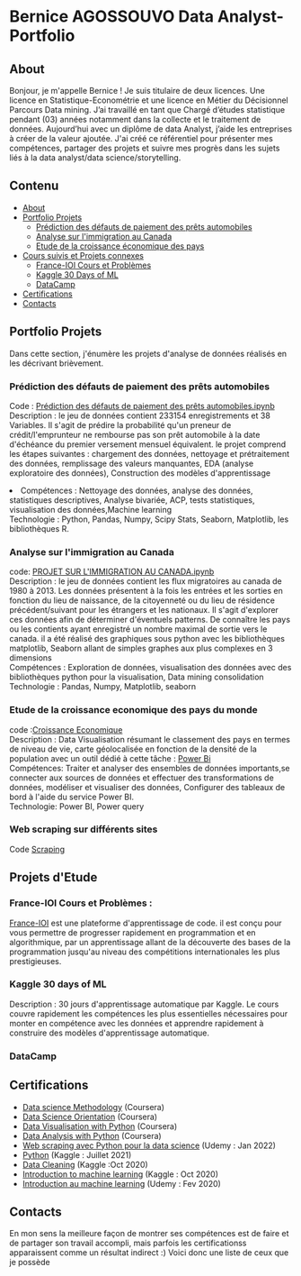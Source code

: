 # Bernice AGOSSOUVO  Data Analyst-Portfolio

## About <a id ="0"> </a>

Bonjour, je m'appelle Bernice ! Je suis titulaire de deux licences. 
Une licence en Statistique-Econométrie et une licence en Métier du Décisionnel Parcours Data mining. 
J’ai travaillé en tant que Chargé d’études statistique pendant (03) années 
notamment dans la collecte et le traitement de données. Aujourd’hui avec un diplôme de data Analyst,
j’aide les entreprises à créer de la valeur ajoutée. 
J'ai créé ce référentiel pour présenter mes compétences, partager des projets et suivre 
mes progrès dans les sujets liés à la data analyst/data science/storytelling.

## Contenu 
<Div class = "alert alert-block alert-info"> 

  - [About](#0)<br>
  - [Portfolio Projets](#2)<br>
    - [Prédiction des défauts de paiement des prêts automobiles](#2.1)<br>
    - [Analyse sur l'immigration au Canada](#2.2)<br>
    - [Etude de la croissance économique des pays](#2.3)<br>
  - [Cours suivis et Projets connexes](#4)<br>
    - [France-IOI Cours et Problèmes](#4.1)<br>
    - [Kaggle 30 Days of ML](#4.2)<br>
    - [DataCamp](#4.3)<br>
  - [Certifications](#6)<br>
  - [Contacts](#8)<br> 

## Portfolio Projets <a id ="2"> </a>
  Dans cette section, j'énumère les projets d'analyse de données réalisés en les décrivant brièvement.
### Prédiction des défauts de paiement des prêts automobiles <a id ="2.1"> </a>
  Code : [Prédiction des défauts de paiement des prêts automobiles.ipynb](https://github.com/agossouvo/Data-mining-projects/blob/main/Pr%C3%A9diction%20des%20d%C3%A9fauts%20de%20paiement%20des%20pr%C3%AAts%20automobiles.ipynb)<br>
  Description : le jeu de données contient 233154 enregistrements et 38 Variables. Il s'agit de prédire la probabilité qu'un preneur de crédit/l'emprunteur ne rembourse pas son prêt automobile à la date d'échéance du premier versement mensuel équivalent. 
le projet comprend les étapes suivantes : chargement des données, nettoyage et prétraitement des données, remplissage des valeurs manquantes, EDA (analyse exploratoire des données),
Construction des modèles d'apprentissage <br><li>
  Compétences : Nettoyage des données, analyse des données, statistiques descriptives, Analyse bivariée, ACP, tests statistiques, visualisation des données,Machine learning<br>
  Technologie : Python, Pandas, Numpy, Scipy Stats, Seaborn, Matplotlib, les bibliothèques R.
  
  
### Analyse sur l'immigration au Canada <a id ="2.2"> </a>
code: [PROJET SUR L'IMMIGRATION AU CANADA.ipynb](https://github.com/agossouvo/DataVisualisation/blob/main/PROJET%20SUR%20L'IMMIGRATION%20AU%20CANADA.ipynb)<br>
Description : le jeu de données contient les flux migratoires au canada de 1980 à 2013. Les données présentent à la fois les entrées et les sorties en fonction du lieu de naissance, de la citoyenneté ou du lieu de résidence précédent/suivant pour les étrangers et les nationaux. Il s'agit d'explorer ces données afin de déterminer d'éventuels patterns. De connaître les pays ou les contients ayant enregistré un nombre maximal de sortie vers le canada. il a été réalisé des graphiques sous python avec les bibliothèques matplotlib, Seaborn allant de simples graphes aux plus complexes en 3 dimensions<br>
  Compétences : Exploration de données, visualisation des données avec des bibliothèques python pour la visualisation, Data mining consolidation <br>
  Technologie : Pandas, Numpy, Matplotlib, seaborn <br>
  
  ### Etude de la croissance economique des pays du monde <a id ="2.3"> </a>
  code :[Croissance Economique](https://github.com/agossouvo/Projets_parallele)<br>
  Description : Data Visualisation résumant le classement des pays en termes de niveau de vie, carte géolocalisée en fonction de la densité de la population avec un outil dédié à cette tâche : [Power Bi](https://powerbi.microsoft.com/fr-be/)<br>
  Compétences: Traiter et analyser des ensembles de données importants,se connecter aux sources de données et effectuer des transformations de données, modéliser et visualiser des données, Configurer des tableaux de bord à l'aide du service Power BI. <br>
  Technologie: Power BI, Power query
  
  ### Web scraping sur différents sites <a id ="2.4"> </a>
  Code [Scraping]()
  
## Projets d'Etude <a id ="4"> </a>
  ### France-IOI Cours et Problèmes <a id ="4.1"> </a>:
  [France-IOI](http://www.france-ioi.org) est une plateforme d'apprentissage de code. il est conçu pour vous permettre de progresser rapidement en programmation et en algorithmique, par un apprentissage allant de la découverte des bases de la programmation jusqu'au niveau des compétitions internationales les plus prestigieuses. 
  
  ### Kaggle 30 days of ML <a id ="4.2"> </a>
   Description : 30 jours d'apprentissage automatique par Kaggle. Le cours couvre rapidement les compétences les plus essentielles nécessaires pour monter en compétence avec les données et apprendre rapidement à construire des modèles d'apprentissage automatique.

  
  ### DataCamp <a id = "4.3"> </a>



## Certifications  <a id ="6"> </a>
  - [Data science Methodology](https://www.credly.com/earner/earned/badge/a18d2f5e-813a-4ec6-bb8a-bd4f4f39cbce) (Coursera)
  - [Data Science Orientation](https://www.credly.com/earner/earned/badge/3a4dce9f-a5ae-4fff-8b42-1d292c5fbe8f) (Coursera)
  - [Data Visualisation with Python](https://www.credly.com/earner/earned/badge/d1c5f47c-6609-4494-87a0-49f2cca932ed) (Coursera)
  - [Data Analysis with Python](https://www.credly.com/earner/earned/badge/cb4e3cb7-3141-4399-a046-84b296426910) (Coursera)
  - [Web scraping avec Python pour la data science](https://www.udemy.com/certificate/UC-583889c5-66e1-4689-b34f-b7c9412c1b3f/) (Udemy : Jan 2022)
  - [Python](https://www.kaggle.com/learn/certification/berniceagossouvo/python) (Kaggle : Juillet 2021)
  - [Data Cleaning](https://www.kaggle.com/learn/certification/berniceagossouvo/data-cleaning) (Kaggle :Oct 2020)
  - [Introduction to machine learning](https://www.kaggle.com/learn/certification/berniceagossouvo/intro-to-machine-learning) (Kaggle : Oct 2020)
  - [Introduction au machine learning](https://www.udemy.com/certificate/UC-c0a30d25-4107-41a3-9627-58cf9fc123b0/) (Udemy : Fev 2020)
  
  
## Contacts <a id ="8"> </a>

En mon sens la meilleure façon de montrer ses compétences est de faire et de partager son travail accompli,
mais parfois les certificationss apparaissent comme un résultat indirect :) 
Voici donc une liste de ceux que je possède





